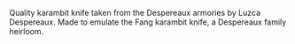 Quality karambit knife taken from the Despereaux armories by Luzca Despereaux. Made to emulate the Fang karambit knife, a Despereaux family heirloom.
